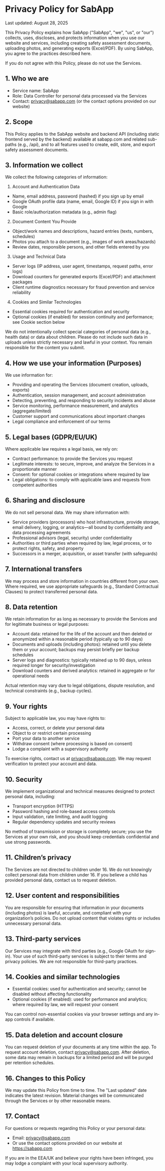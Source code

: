 # Privacy Policy for SabApp

Last updated: August 28, 2025

This Privacy Policy explains how SabApp ("SabApp", "we", "us", or "our") collects, uses, discloses, and protects information when you use our website and services, including creating safety assessment documents, uploading photos, and generating exports (Excel/PDF). By using SabApp, you agree to the practices described here.

If you do not agree with this Policy, please do not use the Services.

## 1. Who we are
- Service name: SabApp
- Role: Data Controller for personal data processed via the Services
- Contact: privacy@sabapp.com (or the contact options provided on our website)

## 2. Scope
This Policy applies to the SabApp website and backend API (including static frontend served by the backend) available at sabapp.com and related sub-paths (e.g., /api), and to all features used to create, edit, store, and export safety assessment documents.

## 3. Information we collect
We collect the following categories of information:

1) Account and Authentication Data
- Name, email address, password (hashed) if you sign up by email
- Google OAuth profile data (name, email, Google ID) if you sign in with Google
- Basic role/authorization metadata (e.g., admin flag)

2) Document Content You Provide
- Object/work names and descriptions, hazard entries (texts, numbers, schedules)
- Photos you attach to a document (e.g., images of work areas/hazards)
- Review dates, responsible persons, and other fields entered by you

3) Usage and Technical Data
- Server logs (IP address, user agent, timestamps, request paths, error logs)
- Download counters for generated exports (Excel/PDF) and attachment packages
- Client runtime diagnostics necessary for fraud prevention and service reliability

4) Cookies and Similar Technologies
- Essential cookies required for authentication and security
- Optional cookies (if enabled) for session continuity and performance; see Cookie section below

We do not intentionally collect special categories of personal data (e.g., health data) or data about children. Please do not include such data in uploads unless strictly necessary and lawful in your context. You remain responsible for the content you submit.

## 4. How we use your information (Purposes)
We use information for:
- Providing and operating the Services (document creation, uploads, exports)
- Authentication, session management, and account administration
- Detecting, preventing, and responding to security incidents and abuse
- Service monitoring, performance measurement, and analytics (aggregate/limited)
- Customer support and communications about important changes
- Legal compliance and enforcement of our terms

## 5. Legal bases (GDPR/EU/UK)
Where applicable law requires a legal basis, we rely on:
- Contract performance: to provide the Services you request
- Legitimate interests: to secure, improve, and analyze the Services in a proportionate manner
- Consent: for optional cookies or integrations where required by law
- Legal obligations: to comply with applicable laws and requests from competent authorities

## 6. Sharing and disclosure
We do not sell personal data. We may share information with:
- Service providers (processors) who host infrastructure, provide storage, email delivery, logging, or analytics—all bound by confidentiality and data processing agreements
- Professional advisors (legal, security) under confidentiality
- Authorities or third parties when required by law, legal process, or to protect rights, safety, and property
- Successors in a merger, acquisition, or asset transfer (with safeguards)

## 7. International transfers
We may process and store information in countries different from your own. Where required, we use appropriate safeguards (e.g., Standard Contractual Clauses) to protect transferred personal data.

## 8. Data retention
We retain information for as long as necessary to provide the Services and for legitimate business or legal purposes:
- Account data: retained for the life of the account and then deleted or anonymized within a reasonable period (typically up to 90 days)
- Documents and uploads (including photos): retained until you delete them or your account; backups may persist briefly per backup schedules
- Server logs and diagnostics: typically retained up to 90 days, unless required longer for security/investigation
- Download counters and derived analytics: retained in aggregate or for operational needs

Actual retention may vary due to legal obligations, dispute resolution, and technical constraints (e.g., backup cycles).

## 9. Your rights
Subject to applicable law, you may have rights to:
- Access, correct, or delete your personal data
- Object to or restrict certain processing
- Port your data to another service
- Withdraw consent (where processing is based on consent)
- Lodge a complaint with a supervisory authority

To exercise rights, contact us at privacy@sabapp.com. We may request verification to protect your account and data.

## 10. Security
We implement organizational and technical measures designed to protect personal data, including:
- Transport encryption (HTTPS)
- Password hashing and role-based access controls
- Input validation, rate limiting, and audit logging
- Regular dependency updates and security reviews

No method of transmission or storage is completely secure; you use the Services at your own risk, and you should keep credentials confidential and use strong passwords.

## 11. Children’s privacy
The Services are not directed to children under 16. We do not knowingly collect personal data from children under 16. If you believe a child has provided personal data, contact us to request deletion.

## 12. User content and responsibilities
You are responsible for ensuring that information in your documents (including photos) is lawful, accurate, and compliant with your organization’s policies. Do not upload content that violates rights or includes unnecessary personal data.

## 13. Third-party services
Our Services may integrate with third parties (e.g., Google OAuth for sign-in). Your use of such third-party services is subject to their terms and privacy policies. We are not responsible for third-party practices.

## 14. Cookies and similar technologies
- Essential cookies: used for authentication and security; cannot be disabled without affecting functionality
- Optional cookies (if enabled): used for performance and analytics; where required by law, we will request your consent

You can control non-essential cookies via your browser settings and any in-app controls if available.

## 15. Data deletion and account closure
You can request deletion of your documents at any time within the app. To request account deletion, contact privacy@sabapp.com. After deletion, some data may remain in backups for a limited period and will be purged per retention schedules.

## 16. Changes to this Policy
We may update this Policy from time to time. The "Last updated" date indicates the latest revision. Material changes will be communicated through the Services or by other reasonable means.

## 17. Contact
For questions or requests regarding this Policy or your personal data:
- Email: privacy@sabapp.com
- Or use the contact options provided on our website at https://sabapp.com

If you are in the EEA/UK and believe your rights have been infringed, you may lodge a complaint with your local supervisory authority.

